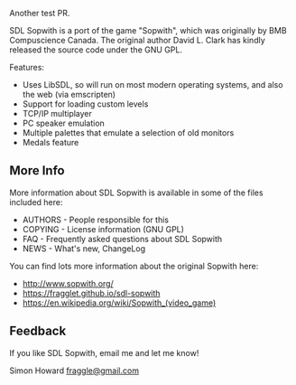 Another test PR.

SDL Sopwith is a port of the game "Sopwith", which was originally
by BMB Compuscience Canada. The original author David L. Clark
has kindly released the source code under the GNU GPL.

Features:

* Uses LibSDL, so will run on most modern operating systems, and also
  the web (via emscripten)
* Support for loading custom levels
* TCP/IP multiplayer
* PC speaker emulation
* Multiple palettes that emulate a selection of old monitors
* Medals feature

## More Info

More information about SDL Sopwith is available in some of the files
included here:

* AUTHORS - People responsible for this
* COPYING - License information (GNU GPL)
* FAQ - Frequently asked questions about SDL Sopwith
* NEWS - What's new, ChangeLog

You can find lots more information about the original Sopwith here:

* http://www.sopwith.org/
* https://fragglet.github.io/sdl-sopwith
* https://en.wikipedia.org/wiki/Sopwith_(video_game)

## Feedback

If you like SDL Sopwith, email me and let me know!

Simon Howard <fraggle@gmail.com>

